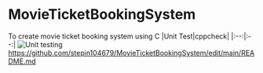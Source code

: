 # MovieTicketBookingSystem
To create movie ticket booking system using C
|Unit Test|cppcheck|
|:--:|:--:|
![Unit testing](https://github.com/stepin104679/MovieTicketBookingSystem/workflows/Unit%20testing/badge.svg)https://github.com/stepin104679/MovieTicketBookingSystem/edit/main/README.md
